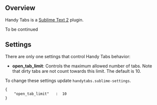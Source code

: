 ## Overview

Handy Tabs is a [Sublime Text 2](http://www.sublimetext.com/2) plugin.

To be continued

## Settings

There are only one settings that control Handy Tabs behavior:

* __open\_tab_limit__: Controls the maximum allowed number of tabs. Note that dirty tabs are not count towards this limit. The default is 10.

To change these settings update `handytabs.sublime-settings`.

	{
    	"open_tab_limit"   :  10
	}